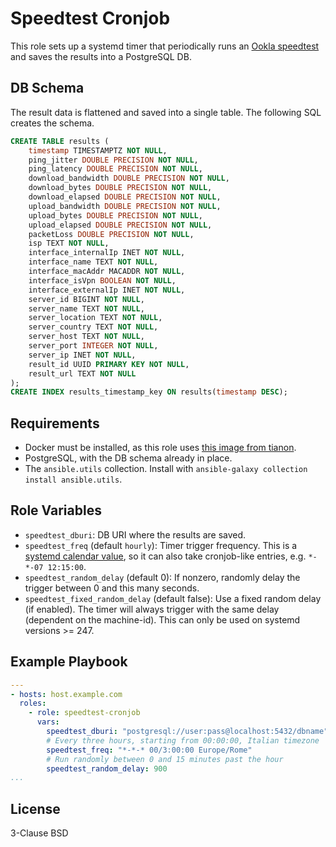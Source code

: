 Speedtest Cronjob
=================

This role sets up a systemd timer that periodically runs an
[Ookla speedtest](https://www.speedtest.net/apps/cli) and saves the results into a PostgreSQL DB.


DB Schema
---------

The result data is flattened and saved into a single table. The following SQL creates the schema.

```sql
CREATE TABLE results (
    timestamp TIMESTAMPTZ NOT NULL,
    ping_jitter DOUBLE PRECISION NOT NULL,
    ping_latency DOUBLE PRECISION NOT NULL,
    download_bandwidth DOUBLE PRECISION NOT NULL,
    download_bytes DOUBLE PRECISION NOT NULL,
    download_elapsed DOUBLE PRECISION NOT NULL,
    upload_bandwidth DOUBLE PRECISION NOT NULL,
    upload_bytes DOUBLE PRECISION NOT NULL,
    upload_elapsed DOUBLE PRECISION NOT NULL,
    packetLoss DOUBLE PRECISION NOT NULL,
    isp TEXT NOT NULL,
    interface_internalIp INET NOT NULL,
    interface_name TEXT NOT NULL,
    interface_macAddr MACADDR NOT NULL,
    interface_isVpn BOOLEAN NOT NULL,
    interface_externalIp INET NOT NULL,
    server_id BIGINT NOT NULL,
    server_name TEXT NOT NULL,
    server_location TEXT NOT NULL,
    server_country TEXT NOT NULL,
    server_host TEXT NOT NULL,
    server_port INTEGER NOT NULL,
    server_ip INET NOT NULL,
    result_id UUID PRIMARY KEY NOT NULL,
    result_url TEXT NOT NULL
);
CREATE INDEX results_timestamp_key ON results(timestamp DESC);
```

Requirements
------------

- Docker must be installed, as this role uses [this image from tianon](https://hub.docker.com/r/tianon/speedtest).
- PostgreSQL, with the DB schema already in place.
- The `ansible.utils` collection. Install with `ansible-galaxy collection install ansible.utils`.

Role Variables
--------------

- `speedtest_dburi`: DB URI where the results are saved.
- `speedtest_freq` (default `hourly`): Timer trigger frequency. This is a [systemd calendar value][systemd-time-calendar], so it can also take cronjob-like entries, e.g. `*-*-07 12:15:00`.
- `speedtest_random_delay`  (default 0): If nonzero, randomly delay the trigger between 0 and this many seconds.
- `speedtest_fixed_random_delay` (default false): Use a fixed random delay (if enabled). The timer will always trigger with the same delay (dependent on the machine-id). This can only be used on systemd versions >= 247.

[systemd-time-calendar]: https://www.freedesktop.org/software/systemd/man/systemd.time.html#Calendar%20Events

Example Playbook
----------------

```yaml
---
- hosts: host.example.com
  roles:
    - role: speedtest-cronjob
      vars:
        speedtest_dburi: "postgresql://user:pass@localhost:5432/dbname"
        # Every three hours, starting from 00:00:00, Italian timezone
        speedtest_freq: "*-*-* 00/3:00:00 Europe/Rome"
        # Run randomly between 0 and 15 minutes past the hour
        speedtest_random_delay: 900
...
```

License
-------

3-Clause BSD
